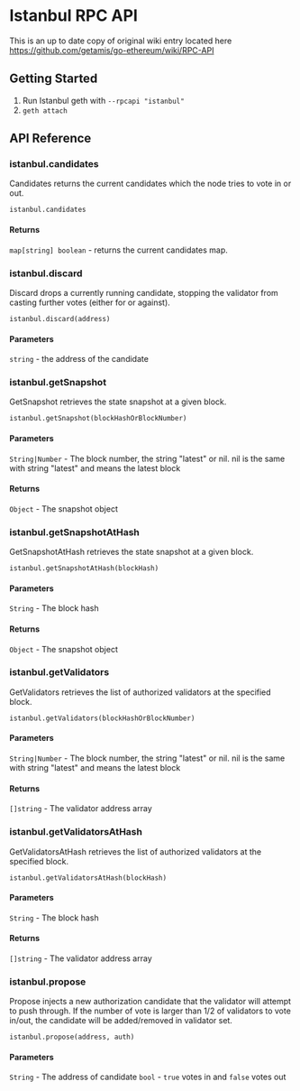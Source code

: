 # Istanbul RPC API
This is an up to date copy of original wiki entry located here https://github.com/getamis/go-ethereum/wiki/RPC-API


## Getting Started
1. Run Istanbul geth with `--rpcapi "istanbul"`
2. `geth attach`

## API Reference

### istanbul.candidates
Candidates returns the current candidates which the node tries to vote in or out.
```
istanbul.candidates
```

#### Returns
`map[string] boolean` - returns the current candidates map.

### istanbul.discard
Discard drops a currently running candidate, stopping the validator from casting further votes (either for or against).
```
istanbul.discard(address)
```

#### Parameters
`string` - the address of the candidate

### istanbul.getSnapshot
GetSnapshot retrieves the state snapshot at a given block.
```
istanbul.getSnapshot(blockHashOrBlockNumber)
```

#### Parameters
`String|Number` - The block number, the string "latest" or nil. nil is the same with string "latest" and means the latest block

#### Returns
`Object` - The snapshot object

### istanbul.getSnapshotAtHash
GetSnapshotAtHash retrieves the state snapshot at a given block.
```
istanbul.getSnapshotAtHash(blockHash)
```

#### Parameters
`String` - The block hash

#### Returns
`Object` - The snapshot object

### istanbul.getValidators
GetValidators retrieves the list of authorized validators at the specified block.
```
istanbul.getValidators(blockHashOrBlockNumber)
```

#### Parameters
`String|Number` - The block number, the string "latest" or nil. nil is the same with string "latest" and means the latest block

#### Returns
`[]string` - The validator address array

### istanbul.getValidatorsAtHash
GetValidatorsAtHash retrieves the list of authorized validators at the specified block.
```
istanbul.getValidatorsAtHash(blockHash)
```

#### Parameters
`String` - The block hash

#### Returns
`[]string` - The validator address array

### istanbul.propose
Propose injects a new authorization candidate that the validator will attempt to push through. If the number of vote is larger than 1/2 of validators to vote in/out, the candidate will be added/removed in validator set.

```
istanbul.propose(address, auth)
```

#### Parameters
`String` - The address of candidate
`bool` - `true` votes in and `false` votes out
